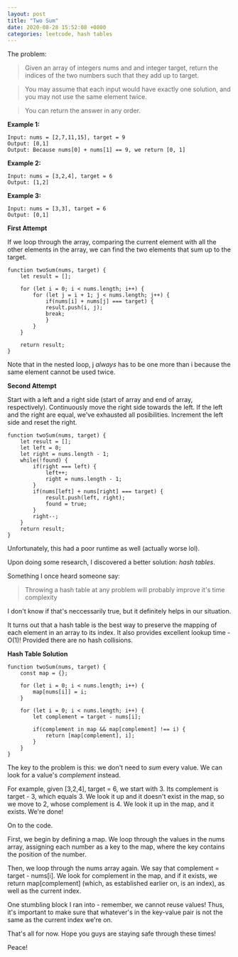 ```yaml
---
layout: post
title: "Two Sum"
date: 2020-08-28 15:52:08 +0800
categories: leetcode, hash tables
---
```


The problem:

> Given an array of integers nums and and integer target, return the indices of the two numbers such that they add up to target.

> You may assume that each input would have exactly one solution, and you may not use the same element twice.

> You can return the answer in any order.

**Example 1:**

    Input: nums = [2,7,11,15], target = 9
    Output: [0,1]
    Output: Because nums[0] + nums[1] == 9, we return [0, 1]

**Example 2:**

    Input: nums = [3,2,4], target = 6
    Output: [1,2]

**Example 3:**

    Input: nums = [3,3], target = 6
    Output: [0,1]

**First Attempt**

If we loop through the array, comparing the current element with all the other elements in the array, we can find the two elements that sum up to the target.

    function twoSum(nums, target) {
        let result = [];

        for (let i = 0; i < nums.length; i++) {
            for (let j = i + 1; j < nums.length; j++) {
                if(nums[i] + nums[j] === target) {
                result.push(i, j);
                break;
                }
            }
        }

        return result;
    }

Note that in the nested loop, j _always_ has to be one more than i because the same element cannot be used twice.

**Second Attempt**

Start with a left and a right side (start of array and end of array, respectively). Continuously move the right side towards the left. If the left and the right are equal, we've exhausted all posibilities. Increment the left side and reset the right.

    function twoSum(nums, target) {
        let result = [];
        let left = 0;
        let right = nums.length - 1;
        while(!found) {
            if(right === left) {
                left++;
                right = nums.length - 1;
            }
            if(nums[left] + nums[right] === target) {
                result.push(left, right);
                found = true;
            }
            right--;
        }
        return result;
    }

Unfortunately, this had a poor runtime as well (actually worse lol).

Upon doing some research, I discovered a better solution: _hash tables_.

Something I once heard someone say:

> Throwing a hash table at any problem will probably improve it's time complexity

I don't know if that's neccessarily true, but it definitely helps in our situation.

It turns out that a hash table is the best way to preserve the mapping of each element in an array to its index. It also provides excellent lookup time - O(1)! Provided there are no hash collisions.

**Hash Table Solution**

    function twoSum(nums, target) {
        const map = {};

        for (let i = 0; i < nums.length; i++) {
            map[nums[i]] = i;
        }

        for (let i = 0; i < nums.length; i++) {
            let complement = target - nums[i];

            if(complement in map && map[complement] !== i) {
                return [map[complement], i];
            }
        }
    }

The key to the problem is this: we don't need to _sum_ every value. We can look for a value's _complement_ instead.

For example, given [3,2,4], target = 6, we start with 3. Its complement is target - 3, which equals 3. We look it up and it doesn't exist in the map, so we move to 2, whose complement is 4. We look it up in the map, and it exists. We're done!

On to the code.

First, we begin by defining a map. We loop through the values in the nums array, assigning each number as a key to the map, where the key contains the position of the number.

Then, we loop through the nums array again. We say that complement = target - nums[i]. We look for complement in the map, and if it exists, we return map[complement] (which, as established earlier on, is an index), as well as the current index.

One stumbling block I ran into - remember, we cannot reuse values! Thus, it's important to make sure that whatever's in the key-value pair is not the same as the current index we're on.

That's all for now. Hope you guys are staying safe through these times!

Peace!
